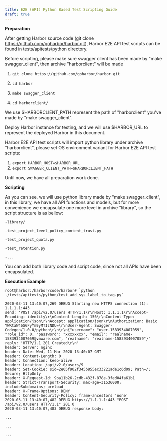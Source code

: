 ```yaml
---
title: E2E (API) Python Based Test Scripting Guide
draft: true
---
```


**Preparation**

After getting Harbor source code (git clone https://github.com/goharbor/harbor.git), Harbor E2E API  test scripts  can be found in tests/apitests/python directory.

Before scripting, please make sure swagger client has been made by "make swagger_client", then archive "harborclient" will be made

1. `git clone https://github.com/goharbor/harbor.git`

2. `cd harbor`

3. `make swagger_client`

4. `cd harborclient/`


We use $HARBORCLIENT_PATH represent the path of "harborclient" you've made by "make swagger_client".

Deploy Harbor instance for testing, and we will use $HARBOR_URL to represent the deployed Harbor in this document.

Harbor E2E API test scripts will import python library under archive "harborclient", please set OS environment variant for Harbor E2E API test scripts:


1. `export HARBOR_HOST=$HARBOR_URL`
2. `export SWAGGER_CLIENT_PATH=$HARBORCLIENT_PATH`

Until now, we have all preparation work done.

**Scripting**

As you can see, we will use python library made by "make swagger_client", in this library, we have all API functions and models, but for more convenience we encapsulate one more level in archive "library", so the script structure is as bellow:

	-library/

	-test_project_level_policy_content_trust.py

	-test_project_quota.py

	-test_retention.py

	-...

You can add both library code and script code, since not all APIs have been encapsulated.


**Execution Example**
```
root@harbor:/harbor/code/harbor# `python ./tests/apitests/python/test_add_sys_label_to_tag.py`

2020-03-11 13:40:07,269 DEBUG Starting new HTTPS connection (1): 1.1.1.1:443
send: 'POST /api/v2.0/users HTTP/1.1\r\nHost: 1.1.1.1\r\nAccept-Encoding: identity\r\nContent-Length: 156\r\nContent-Type: application/json\r\nAccept: application/json\r\nAuthorization: Basic YWRtaW46SGFyYm9yMTIzNDU=\r\nUser-Agent: Swagger-Codegen/1.0.0/python\r\n\r\n{"username": "user-1583934007059", "role_id": 0, "password": "xxxxxxxx", "email": "realname-1583934007059@vmware.com", "realname": "realname-1583934007059"}'
reply: 'HTTP/1.1 201 Created\r\n'
header: Server: nginx
header: Date: Wed, 11 Mar 2020 13:40:07 GMT
header: Content-Length: 0
header: Connection: keep-alive
header: Location: /api/v2.0/users/9
header: Set-Cookie: sid=2e05f902f345b855ec33221ade1c6d09; Path=/; Secure; HttpOnly
header: X-Request-Id: 9ba11b26-2cdb-432f-878e-3fed04fa61b1
header: Strict-Transport-Security: max-age=31536000; includeSubdomains; preload
header: X-Frame-Options: DENY
header: Content-Security-Policy: frame-ancestors 'none'
2020-03-11 13:40:07,482 DEBUG https://1.1.1.1:443 "POST /api/v2.0/users HTTP/1.1" 201 0
2020-03-11 13:40:07,483 DEBUG response body:

...

...

...

```
